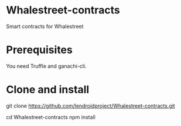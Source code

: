 # Whalestreet-contracts
Smart contracts for Whalestreet
# Prerequisites
You need Truffle and ganachi-cli. 
# Clone and install
git clone https://github.com/lendroidproject/Whalestreet-contracts.git

cd Whalestreet-contracts
npm install
